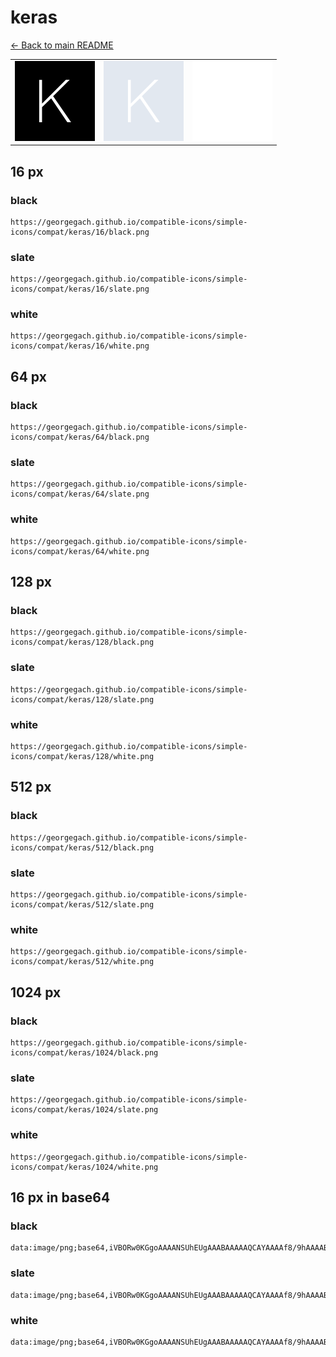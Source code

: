 # keras

[← Back to main README](../../README.md)

<table><tr>
  <td><img src="./128/black.png" width="128" alt="keras black icon" /></td>
  <td><img src="./128/slate.png" width="128" alt="keras slate icon" /></td>
  <td><img src="./128/white.png" width="128" alt="keras white icon" /></td>
</tr></table>

## 16 px

### black
```
https://georgegach.github.io/compatible-icons/simple-icons/compat/keras/16/black.png
```

### slate
```
https://georgegach.github.io/compatible-icons/simple-icons/compat/keras/16/slate.png
```

### white
```
https://georgegach.github.io/compatible-icons/simple-icons/compat/keras/16/white.png
```

## 64 px

### black
```
https://georgegach.github.io/compatible-icons/simple-icons/compat/keras/64/black.png
```

### slate
```
https://georgegach.github.io/compatible-icons/simple-icons/compat/keras/64/slate.png
```

### white
```
https://georgegach.github.io/compatible-icons/simple-icons/compat/keras/64/white.png
```

## 128 px

### black
```
https://georgegach.github.io/compatible-icons/simple-icons/compat/keras/128/black.png
```

### slate
```
https://georgegach.github.io/compatible-icons/simple-icons/compat/keras/128/slate.png
```

### white
```
https://georgegach.github.io/compatible-icons/simple-icons/compat/keras/128/white.png
```

## 512 px

### black
```
https://georgegach.github.io/compatible-icons/simple-icons/compat/keras/512/black.png
```

### slate
```
https://georgegach.github.io/compatible-icons/simple-icons/compat/keras/512/slate.png
```

### white
```
https://georgegach.github.io/compatible-icons/simple-icons/compat/keras/512/white.png
```

## 1024 px

### black
```
https://georgegach.github.io/compatible-icons/simple-icons/compat/keras/1024/black.png
```

### slate
```
https://georgegach.github.io/compatible-icons/simple-icons/compat/keras/1024/slate.png
```

### white
```
https://georgegach.github.io/compatible-icons/simple-icons/compat/keras/1024/white.png
```

## 16 px in base64

### black
```
data:image/png;base64,iVBORw0KGgoAAAANSUhEUgAAABAAAAAQCAYAAAAf8/9hAAAABmJLR0QA/wD/AP+gvaeTAAAAuElEQVQ4jdXTMWoCQRgF4G+NrYWVx0ghiHgpy5S5h2ATyAVEsLG0ywG2DMFCRMgWC3bJpsgsrOOuG5EUPnjMzM97j/+fYRIUbkDnFvO/Beyxi2oZ0rC2BmTYROdX5OjF4m5Lh6V5hCEe/tJBiRwvGDeZLwUcMcMagyZziSJiike84QNTfNboStYGzPEVuMQq7M8CmkbohfE6mGCB7TV3UEUfT3jGoU4Qt7ULrNa+8e73WU/0ibv/TD+LQEGBUFeBTgAAAABJRU5ErkJggg==
```

### slate
```
data:image/png;base64,iVBORw0KGgoAAAANSUhEUgAAABAAAAAQCAYAAAAf8/9hAAAABmJLR0QA/wD/AP+gvaeTAAAA50lEQVQ4jcWTMUpDURBFz51vG4iVKSyyhgREbKzcjq2lKxArm5SBbMDa0iYrsFYLIxZPCNhlrpXyyf8/CQRxuhnmnrk83tXL4tPsUbGP+G8ARu+gt7VhAT3ZLlsBgYvkx59eoiDPsJch9db3DzbZkyi2Z1gniLGh2urg17VYpj2FOEWMaRF3Apz6UjKB6kH4qEvcCYjIW+Bc5F2GbpAaj7cRkNIl8gg4ZpUXwFwidwbI9EABREScBb7P9OvOgHrZPlzZV1BdCz4ax1qysDAgGNQ5oGfkPqZfX277BwM1ZwIPaYnd/4fpG6p/UX00yXHMAAAAAElFTkSuQmCC
```

### white
```
data:image/png;base64,iVBORw0KGgoAAAANSUhEUgAAABAAAAAQCAYAAAAf8/9hAAAABmJLR0QA/wD/AP+gvaeTAAAAvUlEQVQ4jcXTv0qCARQF8J/mKuSUg+8QFIS4+zo1NvYejUEv0NzoIj2AszioCDkIjR2XT5AvP+1DogOXy/1zDucOt5EkzkDzHPKfCSwxL/XWmBT5pMAao1L9ig3a5eXWCYc78h1ucfEbBzts8IJ+FfmYwBee8Y6rKjLIT0ySXCf5SDJN8pDk88BekqTKwT1u0MMQY3zXOaFdzJoY4A2zOgL76OART1iVh40Dv7AocnevF0xxWcRRgVr4/2faAjXdYraX/z8+AAAAAElFTkSuQmCC
```

